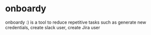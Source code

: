# onboardy
onboardy :) is a tool to reduce repetitive tasks such as generate new credentials, create slack user, create Jira user
